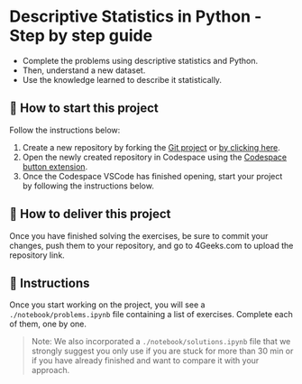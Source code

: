 <!--hide-->
# Descriptive Statistics in Python - Step by step guide
<!--endhide-->

- Complete the problems using descriptive statistics and Python.
- Then, understand a new dataset.
- Use the knowledge learned to describe it statistically.

## 🌱 How to start this project

Follow the instructions below:

1. Create a new repository by forking the [Git project](https://github.com/4GeeksAcademy/descriptive-statistics-exercises-project-with-python) or [by clicking here](https://github.com/4GeeksAcademy/descriptive-statistics-exercises-project-with-python/fork).
2. Open the newly created repository in Codespace using the [Codespace button extension](https://docs.github.com/en/codespaces/developing-in-codespaces/creating-a-codespace-for-a-repository#creating-a-codespace-for-a-repository).
3. Once the Codespace VSCode has finished opening, start your project by following the instructions below.

## 🚛 How to deliver this project

Once you have finished solving the exercises, be sure to commit your changes, push them to your repository, and go to 4Geeks.com to upload the repository link.

## 📝 Instructions

Once you start working on the project, you will see a `./notebook/problems.ipynb` file containing a list of exercises. Complete each of them, one by one.

> Note: We also incorporated a `./notebook/solutions.ipynb` file that we strongly suggest you only use if you are stuck for more than 30 min or if you have already finished and want to compare it with your approach.
